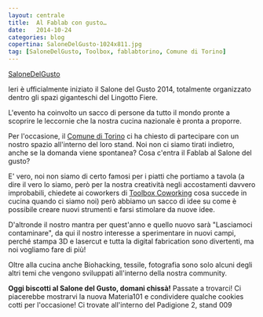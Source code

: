 ```yaml
---
layout: centrale
title:  Al Fablab con gusto…
date:   2014-10-24
categories: blog
copertina: SaloneDelGusto-1024x811.jpg
tag: [SaloneDelGusto, Toolbox, fablabtorino, Comune di Torino]
---
```

[SaloneDelGusto](http://www.salonedelgusto.com/it/)

Ieri è ufficialmente iniziato il Salone del Gusto 2014, totalmente organizzato dentro gli spazi giganteschi del Lingotto Fiere.

L'evento ha coinvolto un sacco di persone da tutto il mondo pronte a scoprire le leccornie che la nostra cucina nazionale è pronta a proporre.

Per l'occasione, il [Comune di Torino](http://www.provincia.torino.gov.it/) ci ha chiesto di partecipare con un nostro spazio all'interno del loro stand. Noi non ci siamo tirati indietro, anche se la domanda viene spontanea? Cosa c'entra il Fablab al Salone del gusto?

E' vero, noi non siamo di certo famosi per i piatti che portiamo a tavola (a dire il vero lo siamo, però per la nostra creatività negli accostamenti davvero improbabili, chiedete ai coworkers di [Toolbox Coworking](http://www.toolboxoffice.it/) cosa succede in cucina quando ci siamo noi) però abbiamo un sacco di idee su come è possibile creare nuovi strumenti e farsi stimolare da nuove idee.

D'altronde il nostro mantra per quest'anno e quello nuovo sarà "Lasciamoci contaminare", da qui il nostro interesse a sperimentare in nuovi campi, perché stampa 3D e lasercut e tutta la digital fabrication sono divertenti, ma noi vogliamo fare di più!

Oltre alla cucina anche Biohacking, tessile, fotografia sono solo alcuni degli altri temi che vengono sviluppati all'interno della nostra community.

**Oggi biscotti al Salone del Gusto, domani chissà!**
Passate a trovarci! Ci piacerebbe mostrarvi la nuova Materia101 e condividere qualche cookies cotti per l'occasione! Ci trovate all'interno del Padigione 2, stand 009
